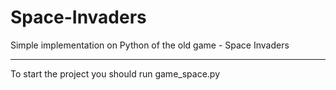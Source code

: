 # Space-Invaders
Simple implementation on Python of the old game - Space Invaders

---
To start the project you should run game_space.py
